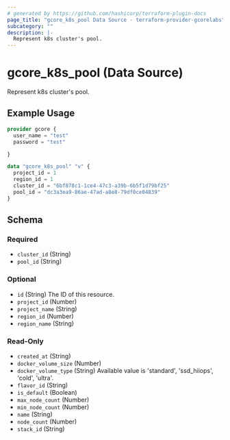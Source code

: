 ```yaml
---
# generated by https://github.com/hashicorp/terraform-plugin-docs
page_title: "gcore_k8s_pool Data Source - terraform-provider-gcorelabs"
subcategory: ""
description: |-
  Represent k8s cluster's pool.
---
```


# gcore_k8s_pool (Data Source)

Represent k8s cluster's pool.

## Example Usage

```terraform
provider gcore {
  user_name = "test"
  password = "test"

}

data "gcore_k8s_pool" "v" {
  project_id = 1
  region_id = 1
  cluster_id = "6bf878c1-1ce4-47c3-a39b-6b5f1d79bf25"
  pool_id = "dc3a3ea9-86ae-47ad-a8e8-79df0ce04839"
}
```

<!-- schema generated by tfplugindocs -->
## Schema

### Required

- `cluster_id` (String)
- `pool_id` (String)

### Optional

- `id` (String) The ID of this resource.
- `project_id` (Number)
- `project_name` (String)
- `region_id` (Number)
- `region_name` (String)

### Read-Only

- `created_at` (String)
- `docker_volume_size` (Number)
- `docker_volume_type` (String) Available value is 'standard', 'ssd_hiiops', 'cold', 'ultra'.
- `flavor_id` (String)
- `is_default` (Boolean)
- `max_node_count` (Number)
- `min_node_count` (Number)
- `name` (String)
- `node_count` (Number)
- `stack_id` (String)


